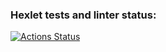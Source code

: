 ### Hexlet tests and linter status:
[![Actions Status](https://github.com/EvaOrdo/frontend-project-lvl3/workflows/hexlet-check/badge.svg)](https://github.com/EvaOrdo/frontend-project-lvl3/actions)